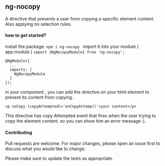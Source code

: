 ## ng-nocopy
 A directive that prevents a user from copying a specific element content.
 Also applying no selection rules.

#### how to get started?
install the package.
``` npm i ng-nocopy  ```
import it into your module ( app.module )
``` import {NgNocopyModule} from 'ng-nocopy'; ```
```
@NgModule({
  ...
  imports: [
    NgNocopyModule
  ]
});
```

in your component , you can add the directive on your html element to prevent its content from copying.
``` 
<p noCopy (copyAttempted)='onCopyAttemp()'>your content</p>
```
This directive has copy Attempted event that fires when the user trying to copy the element content. so you can show him an error message :).


#### Contributing
Pull requests are welcome. For major changes, please open an issue first to discuss what you would like to change.

Please make sure to update the tests as appropriate.
